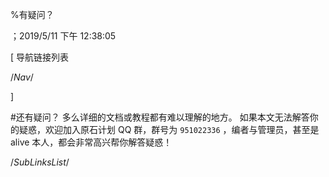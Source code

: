 
%有疑问？

；2019/5/11 下午 12:38:05


[ 导航链接列表

/*Nav*/

]

#还有疑问？
多么详细的文档或教程都有难以理解的地方。
如果本文无法解答你的疑惑，欢迎加入原石计划 QQ 群，群号为 `951022336` ，编者与管理员，甚至是 alive 本人，都会非常高兴帮你解答疑惑！ 






/*SubLinksList*/



